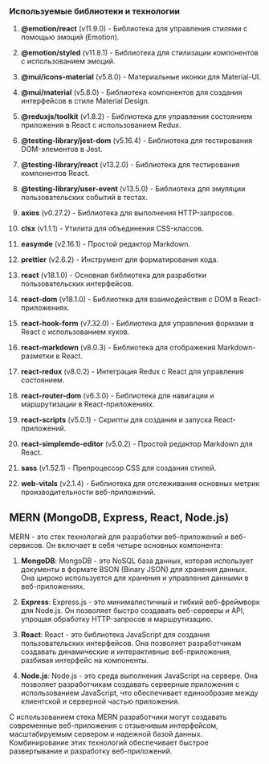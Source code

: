 ### Используемые библиотеки и технологии

1. **@emotion/react** (v11.9.0) - Библиотека для управления стилями с помощью эмоций (Emotion).

2. **@emotion/styled** (v11.8.1) - Библиотека для стилизации компонентов с использованием эмоций.

3. **@mui/icons-material** (v5.8.0) - Материальные иконки для Material-UI.

4. **@mui/material** (v5.8.0) - Библиотека компонентов для создания интерфейсов в стиле Material Design.

5. **@reduxjs/toolkit** (v1.8.2) - Библиотека для управления состоянием приложения в React с использованием Redux.

6. **@testing-library/jest-dom** (v5.16.4) - Библиотека для тестирования DOM-элементов в Jest.

7. **@testing-library/react** (v13.2.0) - Библиотека для тестирования компонентов React.

8. **@testing-library/user-event** (v13.5.0) - Библиотека для эмуляции пользовательских событий в тестах.

9. **axios** (v0.27.2) - Библиотека для выполнения HTTP-запросов.

10. **clsx** (v1.1.1) - Утилита для объединения CSS-классов.

11. **easymde** (v2.16.1) - Простой редактор Markdown.

12. **prettier** (v2.6.2) - Инструмент для форматирования кода.

13. **react** (v18.1.0) - Основная библиотека для разработки пользовательских интерфейсов.

14. **react-dom** (v18.1.0) - Библиотека для взаимодействия с DOM в React-приложениях.

15. **react-hook-form** (v7.32.0) - Библиотека для управления формами в React с использованием хуков.

16. **react-markdown** (v8.0.3) - Библиотека для отображения Markdown-разметки в React.

17. **react-redux** (v8.0.2) - Интеграция Redux с React для управления состоянием.

18. **react-router-dom** (v6.3.0) - Библиотека для навигации и маршрутизации в React-приложениях.

19. **react-scripts** (v5.0.1) - Скрипты для создания и запуска React-приложений.

20. **react-simplemde-editor** (v5.0.2) - Простой редактор Markdown для React.

21. **sass** (v1.52.1) - Препроцессор CSS для создания стилей.

22. **web-vitals** (v2.1.4) - Библиотека для отслеживания основных метрик производительности веб-приложений.

## MERN (MongoDB, Express, React, Node.js)

MERN - это стек технологий для разработки веб-приложений и веб-сервисов. Он включает в себя четыре основных компонента:

1. **MongoDB**: MongoDB - это NoSQL база данных, которая использует документы в формате BSON (Binary JSON) для хранения данных. Она широко используется для хранения и управления данными в веб-приложениях.

2. **Express**: Express.js - это минималистичный и гибкий веб-фреймворк для Node.js. Он позволяет быстро создавать веб-серверы и API, упрощая обработку HTTP-запросов и маршрутизацию.

3. **React**: React - это библиотека JavaScript для создания пользовательских интерфейсов. Она позволяет разработчикам создавать динамические и интерактивные веб-приложения, разбивая интерфейс на компоненты.

4. **Node.js**: Node.js - это среда выполнения JavaScript на сервере. Она позволяет разработчикам создавать серверные приложения с использованием JavaScript, что обеспечивает единообразие между клиентской и серверной частью приложения.

С использованием стека MERN разработчики могут создавать современные веб-приложения с отзывчивым интерфейсом, масштабируемым сервером и надежной базой данных. Комбинирование этих технологий обеспечивает быстрое развертывание и разработку веб-приложений.
